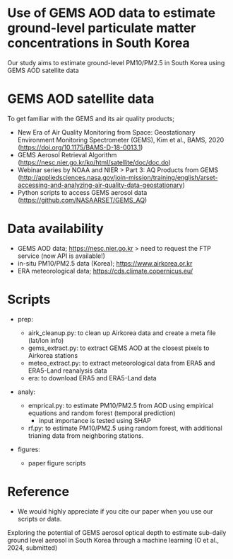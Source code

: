 # Use of GEMS AOD data to estimate ground-level particulate matter concentrations in South Korea

Our study aims to estimate ground-level PM10/PM2.5 in South Korea using GEMS AOD satellite data

# GEMS AOD satellite data

To get familiar with the GEMS and its air quality products; 

- New Era of Air Quality Monitoring from Space: Geostationary Environment Monitoring Spectrometer (GEMS), Kim et al., BAMS, 2020
(https://doi.org/10.1175/BAMS-D-18-0013.1)
- GEMS Aerosol Retrieval Algorithm (https://nesc.nier.go.kr/ko/html/satellite/doc/doc.do)
- Webinar series by NOAA and NIER > Part 3: AQ Products from GEMS
(http://appliedsciences.nasa.gov/join-mission/training/english/arset-accessing-and-analyzing-air-quality-data-geostationary)
- Python scripts to access GEMS aerosol data
(https://github.com/NASAARSET/GEMS_AQ)


# Data availability

- GEMS AOD data; https://nesc.nier.go.kr > need to request the FTP service (now API is available!)
- in-situ PM10/PM2.5 data (Korea); https://www.airkorea.or.kr
- ERA meteorological data; https://cds.climate.copernicus.eu/


# Scripts

- prep:
  - airk_cleanup.py: to clean up Airkorea data and create a meta file (lat/lon info)
  - gems_extract.py: to extract GEMS AOD at the closest pixels to Airkorea stations
  - meteo_extract.py: to extract meteorological data from ERA5 and ERA5-Land reanalysis data
  - era: to download ERA5 and ERA5-Land data
    
- analy:
  - emprical.py: to estimate PM10/PM2.5 from AOD using empirical equations and random forest (temporal prediction)
    - input importance is tested using SHAP
  - rf.py: to estimate PM10/PM2.5 using random forest, with additional trianing data from neighboring stations. 
    
- figures:
  - paper figure scripts

# Reference

- We would highly appreciate if you cite our paper when you use our scripts or data.

Exploring the potential of GEMS aerosol optical depth to estimate sub-daily ground level aerosol in South Korea through a machine learning (O et al., 2024, submitted)
  
